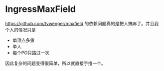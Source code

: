 # IngressMaxField

https://github.com/tvwenger/maxfield 的依赖问题真的是把人搞麻了。并且我个人的情况只是

- 单顶点多重
- 单人
- 每个PO只路过一次

因此复杂的问题变得很简单，所以就直接手撸一个。
